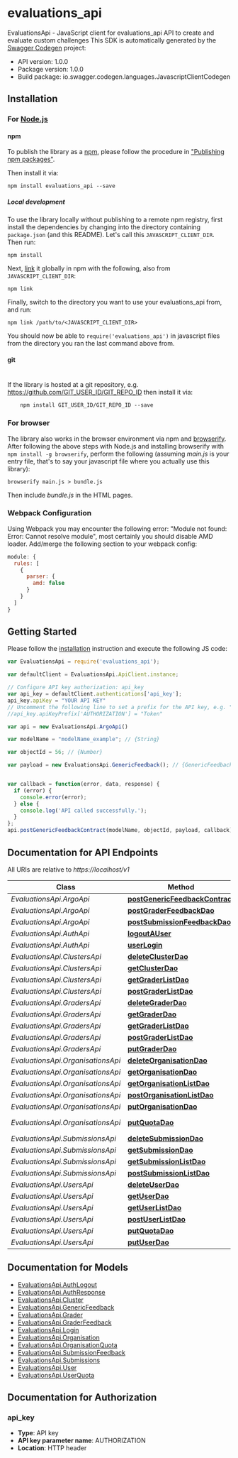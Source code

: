 # evaluations_api

EvaluationsApi - JavaScript client for evaluations_api
API to create and evaluate custom challenges
This SDK is automatically generated by the [Swagger Codegen](https://github.com/swagger-api/swagger-codegen) project:

- API version: 1.0.0
- Package version: 1.0.0
- Build package: io.swagger.codegen.languages.JavascriptClientCodegen

## Installation

### For [Node.js](https://nodejs.org/)

#### npm

To publish the library as a [npm](https://www.npmjs.com/),
please follow the procedure in ["Publishing npm packages"](https://docs.npmjs.com/getting-started/publishing-npm-packages).

Then install it via:

```shell
npm install evaluations_api --save
```

##### Local development

To use the library locally without publishing to a remote npm registry, first install the dependencies by changing 
into the directory containing `package.json` (and this README). Let's call this `JAVASCRIPT_CLIENT_DIR`. Then run:

```shell
npm install
```

Next, [link](https://docs.npmjs.com/cli/link) it globally in npm with the following, also from `JAVASCRIPT_CLIENT_DIR`:

```shell
npm link
```

Finally, switch to the directory you want to use your evaluations_api from, and run:

```shell
npm link /path/to/<JAVASCRIPT_CLIENT_DIR>
```

You should now be able to `require('evaluations_api')` in javascript files from the directory you ran the last 
command above from.

#### git
#
If the library is hosted at a git repository, e.g.
https://github.com/GIT_USER_ID/GIT_REPO_ID
then install it via:

```shell
    npm install GIT_USER_ID/GIT_REPO_ID --save
```

### For browser

The library also works in the browser environment via npm and [browserify](http://browserify.org/). After following
the above steps with Node.js and installing browserify with `npm install -g browserify`,
perform the following (assuming *main.js* is your entry file, that's to say your javascript file where you actually 
use this library):

```shell
browserify main.js > bundle.js
```

Then include *bundle.js* in the HTML pages.

### Webpack Configuration

Using Webpack you may encounter the following error: "Module not found: Error:
Cannot resolve module", most certainly you should disable AMD loader. Add/merge
the following section to your webpack config:

```javascript
module: {
  rules: [
    {
      parser: {
        amd: false
      }
    }
  ]
}
```

## Getting Started

Please follow the [installation](#installation) instruction and execute the following JS code:

```javascript
var EvaluationsApi = require('evaluations_api');

var defaultClient = EvaluationsApi.ApiClient.instance;

// Configure API key authorization: api_key
var api_key = defaultClient.authentications['api_key'];
api_key.apiKey = "YOUR API KEY"
// Uncomment the following line to set a prefix for the API key, e.g. "Token" (defaults to null)
//api_key.apiKeyPrefix['AUTHORIZATION'] = "Token"

var api = new EvaluationsApi.ArgoApi()

var modelName = "modelName_example"; // {String} 

var objectId = 56; // {Number} 

var payload = new EvaluationsApi.GenericFeedback(); // {GenericFeedback} 


var callback = function(error, data, response) {
  if (error) {
    console.error(error);
  } else {
    console.log('API called successfully.');
  }
};
api.postGenericFeedbackContract(modelName, objectId, payload, callback);

```

## Documentation for API Endpoints

All URIs are relative to *https://localhost/v1*

Class | Method | HTTP request | Description
------------ | ------------- | ------------- | -------------
*EvaluationsApi.ArgoApi* | [**postGenericFeedbackContract**](docs/ArgoApi.md#postGenericFeedbackContract) | **POST** /argo/{model_name}/{object_id} | 
*EvaluationsApi.ArgoApi* | [**postGraderFeedbackDao**](docs/ArgoApi.md#postGraderFeedbackDao) | **POST** /argo/graders/{grader_id} | 
*EvaluationsApi.ArgoApi* | [**postSubmissionFeedbackDao**](docs/ArgoApi.md#postSubmissionFeedbackDao) | **POST** /argo/submissions/{submission_id} | 
*EvaluationsApi.AuthApi* | [**logoutAUser**](docs/AuthApi.md#logoutAUser) | **POST** /auth/logout | 
*EvaluationsApi.AuthApi* | [**userLogin**](docs/AuthApi.md#userLogin) | **POST** /auth/login | 
*EvaluationsApi.ClustersApi* | [**deleteClusterDao**](docs/ClustersApi.md#deleteClusterDao) | **DELETE** /clusters/{cluster_id} | 
*EvaluationsApi.ClustersApi* | [**getClusterDao**](docs/ClustersApi.md#getClusterDao) | **GET** /clusters/{cluster_id} | 
*EvaluationsApi.ClustersApi* | [**getGraderListDao**](docs/ClustersApi.md#getGraderListDao) | **GET** /clusters/ | 
*EvaluationsApi.ClustersApi* | [**postGraderListDao**](docs/ClustersApi.md#postGraderListDao) | **POST** /clusters/ | 
*EvaluationsApi.GradersApi* | [**deleteGraderDao**](docs/GradersApi.md#deleteGraderDao) | **DELETE** /graders/{grader_id} | 
*EvaluationsApi.GradersApi* | [**getGraderDao**](docs/GradersApi.md#getGraderDao) | **GET** /graders/{grader_id} | 
*EvaluationsApi.GradersApi* | [**getGraderListDao**](docs/GradersApi.md#getGraderListDao) | **GET** /graders/ | 
*EvaluationsApi.GradersApi* | [**postGraderListDao**](docs/GradersApi.md#postGraderListDao) | **POST** /graders/ | 
*EvaluationsApi.GradersApi* | [**putGraderDao**](docs/GradersApi.md#putGraderDao) | **PUT** /graders/{grader_id} | 
*EvaluationsApi.OrganisationsApi* | [**deleteOrganisationDao**](docs/OrganisationsApi.md#deleteOrganisationDao) | **DELETE** /organisations/{organisation_id} | 
*EvaluationsApi.OrganisationsApi* | [**getOrganisationDao**](docs/OrganisationsApi.md#getOrganisationDao) | **GET** /organisations/{organisation_id} | 
*EvaluationsApi.OrganisationsApi* | [**getOrganisationListDao**](docs/OrganisationsApi.md#getOrganisationListDao) | **GET** /organisations/ | 
*EvaluationsApi.OrganisationsApi* | [**postOrganisationListDao**](docs/OrganisationsApi.md#postOrganisationListDao) | **POST** /organisations/ | 
*EvaluationsApi.OrganisationsApi* | [**putOrganisationDao**](docs/OrganisationsApi.md#putOrganisationDao) | **PUT** /organisations/{organisation_id} | 
*EvaluationsApi.OrganisationsApi* | [**putQuotaDao**](docs/OrganisationsApi.md#putQuotaDao) | **PUT** /organisations/addquota/{organisation_id} | 
*EvaluationsApi.SubmissionsApi* | [**deleteSubmissionDao**](docs/SubmissionsApi.md#deleteSubmissionDao) | **DELETE** /submissions/{submission_id} | 
*EvaluationsApi.SubmissionsApi* | [**getSubmissionDao**](docs/SubmissionsApi.md#getSubmissionDao) | **GET** /submissions/{submission_id} | 
*EvaluationsApi.SubmissionsApi* | [**getSubmissionListDao**](docs/SubmissionsApi.md#getSubmissionListDao) | **GET** /submissions/ | 
*EvaluationsApi.SubmissionsApi* | [**postSubmissionListDao**](docs/SubmissionsApi.md#postSubmissionListDao) | **POST** /submissions/ | 
*EvaluationsApi.UsersApi* | [**deleteUserDao**](docs/UsersApi.md#deleteUserDao) | **DELETE** /users/{user_id} | 
*EvaluationsApi.UsersApi* | [**getUserDao**](docs/UsersApi.md#getUserDao) | **GET** /users/{user_id} | 
*EvaluationsApi.UsersApi* | [**getUserListDao**](docs/UsersApi.md#getUserListDao) | **GET** /users/ | 
*EvaluationsApi.UsersApi* | [**postUserListDao**](docs/UsersApi.md#postUserListDao) | **POST** /users/ | 
*EvaluationsApi.UsersApi* | [**putQuotaDao**](docs/UsersApi.md#putQuotaDao) | **PUT** /users/addquota/{user_id} | 
*EvaluationsApi.UsersApi* | [**putUserDao**](docs/UsersApi.md#putUserDao) | **PUT** /users/{user_id} | 


## Documentation for Models

 - [EvaluationsApi.AuthLogout](docs/AuthLogout.md)
 - [EvaluationsApi.AuthResponse](docs/AuthResponse.md)
 - [EvaluationsApi.Cluster](docs/Cluster.md)
 - [EvaluationsApi.GenericFeedback](docs/GenericFeedback.md)
 - [EvaluationsApi.Grader](docs/Grader.md)
 - [EvaluationsApi.GraderFeedback](docs/GraderFeedback.md)
 - [EvaluationsApi.Login](docs/Login.md)
 - [EvaluationsApi.Organisation](docs/Organisation.md)
 - [EvaluationsApi.OrganisationQuota](docs/OrganisationQuota.md)
 - [EvaluationsApi.SubmissionFeedback](docs/SubmissionFeedback.md)
 - [EvaluationsApi.Submissions](docs/Submissions.md)
 - [EvaluationsApi.User](docs/User.md)
 - [EvaluationsApi.UserQuota](docs/UserQuota.md)


## Documentation for Authorization


### api_key

- **Type**: API key
- **API key parameter name**: AUTHORIZATION
- **Location**: HTTP header

